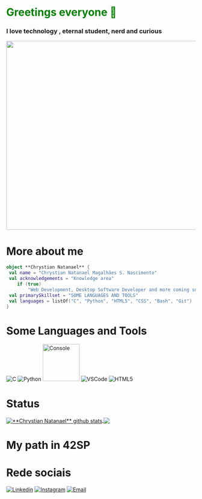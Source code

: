 <link rel="stylesheet" href="https://cdn.jsdelivr.net/gh/devicons/devicon@v2.15.1/devicon.min.css">

<span style="color: green">
<h1>Greetings everyone 👋</h1>
</span>

### I love technology , eternal student, nerd and curious
<img src="https://media.tenor.com/C1r3YSmu4IQAAAAC/coding.gif" width="980" height="501" />

# More about me


```kotlin
object **Chrystian Natanael** {
 val name = "Chrystian Natanael Magalhães S. Nascimento"
 val acknowledgements = "Knowledge area"
	if (true)
		"Web Development, Desktop Software Developer and more coming soon"
 val primarySkillset = "SOME LANGUAGES AND TOOLS"
 val languages = listOf("C", "Python", "HTML5", "CSS", "Bash", "Git")
}
```

# Some Languages and Tools

![C](https://img.icons8.com/?size=100&id=shQTXiDQiQVR&format=png)
![Python](https://github.com/Chrystian-Natanael/Chrystian-Natanael/assets/90218717/9ef1bc66-a45b-435c-91df-64f962853247)
<img width="98" height="98" src="https://img.icons8.com/nolan/64/1A6DFF/C822FF/console.png" alt="Console"/>
![VSCode](https://img.icons8.com/?size=100&id=i19Ns28h30P4&format=png)
![HTML5](https://img.icons8.com/?size=100&id=CMVEhOBzk3Zp&format=png)

# Status

<a href="https://github.com/Chrystian-Natanael">
 <img align="center" src="https://github-readme-stats.vercel.app/api?username=Chrystian-Natanael&show_icons=true&theme=tokyonight&line_height=27" alt="**Chrystian Natanael** github stats"/>
</a><a href="https://github.com/Chrystian-Natanael">
  <img align="center" src="https://github-readme-stats.vercel.app/api/top-langs/?username=Chrystian-Natanael&theme=tokyonight&hide_langs_below=1" />
</a>

<br>

# My path in 42SP

# Rede sociais
[![Linkedin](https://img.icons8.com/?size=70&id=44019&format=png)](https://www.linkedin.com/in/chrystian-natanael-677a1b179/)
[![Instagram](https://img.icons8.com/?size=70&id=43625&format=png)](https://www.instagram.com/chrystian__natanael/)
[![Email](https://img.icons8.com/?size=70&id=48165&format=png)](mailto:chrystian.natanael.msn@gmail.com?subject=I%20found%20you%20on%20your%20github&body=)

